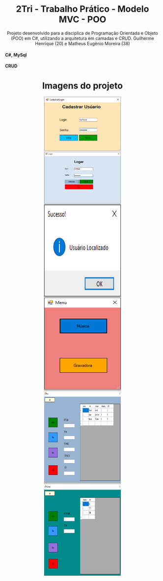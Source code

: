 <h1 align="center">2Tri - Trabalho Prático - Modelo MVC - POO</h1> 
<p align="center">Projeto desenvolvido para a disciplica de Programação Orientada e Objeto (POO) em C#, utilizando a arquitetura em camadas e CRUD. Guilherme Henrique (20) e Matheus Eugênio Moreira (38)</p>
<h4 align="left">C#, MySql</h4> 
<h4 align="left">CRUD</h4> 

<h1 align="center">Imagens do projeto</h1> 
 
<div align="center">
<img  src="img/cadastrar.png" width="250px"</img> 
 </div>
<div align="center">
<img  src="img/login.png" width="250px"</img> 
 </div> 
  <div align="center">
<img src="img/usuario-localizado.png" height="300px" width="250px"</img> 
 </div>
 <div align="center">
<img src="img/menu.png" height="300px" width="250px"</img> 
 </div>
 <div align="center">
<img src="img/musica.png" height="300px" width="250px"</img> 
 </div>
 <div align="center">
<img src="img/gravadora.png" height="300px" width="250px"</img> 
 </div>
